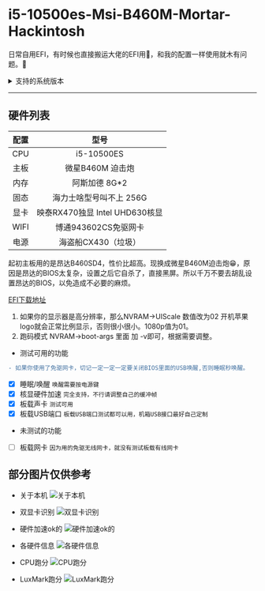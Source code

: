 # i5-10500es-Msi-B460M-Mortar-Hackintosh

日常自用EFI，有时候也直接搬运大佬的EFI用🤣，和我的配置一样使用就木有问题。🤣




<details>
  <summary>支持的系统版本</summary>
  
- macOS Catalina 10.15.7   
- ~~macOS Big Sur 11 Beta~~ 因退回10.15.x系统，暂不测试  


</details>


<hr>


## 硬件列表

|  配置     | 型号    |
|  :----:  | :----:  |
| CPU  | i5-10500ES |
| 主板  | 微星B460M 迫击炮 |
| 内存  | 阿斯加德 8G*2 |
| 固态  | 海力士啥型号叫不上 256G  |
| 显卡  | 映泰RX470独显 Intel UHD630核显  |
| WIFI  | 博通943602CS免驱网卡  |
| 电源  | 海盗船CX430（垃圾）  |


起初主板用的是昂达B460SD4，性价比超高。现换成微星B460M迫击炮😁，原因是昂达的BIOS太复杂，设置之后它自杀了，直接黑屏。所以千万不要去胡乱设置昂达的BIOS，以免造成不必要的麻烦。

[EFI下载地址](https://github.com/AndroidDeals/EFI/releases/)

1. 如果你的显示器是高分辨率，那么NVRAM→UIScale 数值改为02 开机苹果logo就会正常比例显示，否则很小很小。1080p值为01。
2. 跑码模式 NVRAM→boot-args 里面 加 -v即可，根据需要调整。


- 测试可用的功能

```diff
- 如果你使用了免驱网卡，切记一定一定一定要关闭BIOS里面的USB唤醒,否则睡眠秒唤醒。
```
 - [x] 睡眠/唤醒 `唤醒需要按电源键`  
 - [x] 核显硬件加速 `完全支持，不行请调整自己的缓冲帧`
 - [x] 板载声卡 `测试可用`
 - [x] 板载USB端口 `板载USB端口测试都可以用，机箱USB接口最好自己定制`
 
- 未测试的功能 
 - [ ] 板载网卡 `因为用的免驱无线网卡，就没有测试板载有线网卡`





## 部分图片仅供参考

* 关于本机
![关于本机](https://raw.githubusercontent.com/AndroidDeals/i510500es-MSIB460m-Mortar-Hackintosh/master/screenshots/1.png)

* 双显卡识别
![双显卡识别](https://raw.githubusercontent.com/AndroidDeals/i510500es-MSIB460m-Mortar-Hackintosh/master/screenshots/2.png)

* 硬件加速ok的
![硬件加速ok的](https://raw.githubusercontent.com/AndroidDeals/i510500es-MSIB460m-Mortar-Hackintosh/master/screenshots/3.png)

* 各硬件信息
![各硬件信息](https://raw.githubusercontent.com/AndroidDeals/i510500es-MSIB460m-Mortar-Hackintosh/master/screenshots/4.png)


* CPU跑分
![CPU跑分](https://raw.githubusercontent.com/AndroidDeals/i510500es-MSIB460m-Mortar-Hackintosh/master/screenshots/cpu.png)

* LuxMark跑分
![LuxMark跑分](https://raw.githubusercontent.com/AndroidDeals/i510500es-MSIB460m-Mortar-Hackintosh/master/screenshots/lux.png)
